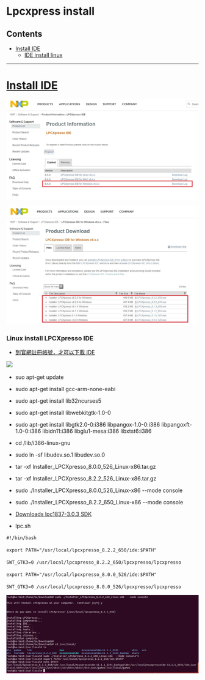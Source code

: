 # Lpcxpress install

## Contents
- [Install IDE](#Install-IDE)
  - [IDE install linux](#for-linux)
---

# [Install IDE](https://www.nxp.com/)

![](001-1.JPG)
 
![](002-2.JPG)

### Linux install LPCXpresso IDE

* [到官網註冊帳號，才可以下載 IDE](https://www.nxp.com/)

![](https://i.imgur.com/nJIPaZE.png)

* suo apt-get update

* sudo apt-get install gcc-arm-none-eabi

* sudo apt-get install lib32ncurses5

* sudo apt-get install libwebkitgtk-1.0-0

* sudo apt-get install libgtk2.0-0:i386 libpangox-1.0-0:i386 libpangoxft-1.0-0:i386 libidn11:i386 libglu1-mesa:i386 libxtst6:i386

* cd /lib/i386-linux-gnu

* sudo ln -sf libudev.so.1 libudev.so.0
 
* tar -xf Installer_LPCXpresso_8.0.0_526_Linux-x86.tar.gz

* tar -xf Installer_LPCXpresso_8.2.2_526_Linux-x86.tar.gz

* sudo ./Installer_LPCXpresso_8.0.0_526_Linux-x86  --mode console

* sudo ./Installer_LPCXpresso_8.2.2_650_Linux-x86  --mode console

* [Downloads lpc1837-3.0.3 SDK](https://www.nxp.com/design/microcontrollers-developer-resources/lpcopen-libraries-and-examples/lpcopen-software-development-platform-lpc18xx:LPCOPEN-SOFTWARE-FOR-LPC18XX)

* lpc.sh

```
#!/bin/bash

export PATH="/usr/local/lpcxpresso_8.2.2_650/ide:$PATH"

SWT_GTK3=0 /usr/local/lpcxpresso_8.2.2_650/lpcxpresso/lpcxpresso

export PATH="/usr/local/lpcxpresso_8.0.0_526/ide:$PATH"

SWT_GTK3=0 /usr/local/lpcxpresso_8.0.0_526/lpcxpresso/lpcxpresso

```

![](003-3.jpg)
